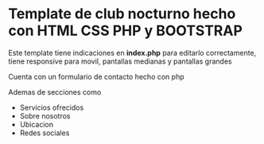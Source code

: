 # Template de club nocturno hecho con HTML CSS PHP y BOOTSTRAP

Este template tiene indicaciones en **index.php** para editarlo correctamente, tiene responsive para movil, pantallas medianas y pantallas grandes

Cuenta con un formulario de contacto hecho con php

Ademas de secciones como 
* Servicios ofrecidos
* Sobre nosotros
* Ubicacion
* Redes sociales